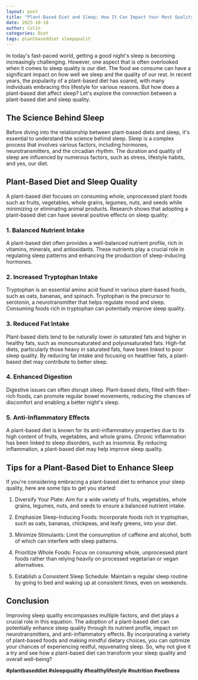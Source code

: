 ```yaml
---
layout: post
title: "Plant-Based Diet and Sleep: How It Can Impact Your Rest Quality"
date: 2023-10-10
author: Colin
categories: Diet
tags: plantbaseddiet sleepqualit
---
```


In today's fast-paced world, getting a good night's sleep is becoming increasingly challenging. However, one aspect that is often overlooked when it comes to sleep quality is our diet. The food we consume can have a significant impact on how well we sleep and the quality of our rest. In recent years, the popularity of a plant-based diet has soared, with many individuals embracing this lifestyle for various reasons. But how does a plant-based diet affect sleep? Let's explore the connection between a plant-based diet and sleep quality.

## The Science Behind Sleep

Before diving into the relationship between plant-based diets and sleep, it's essential to understand the science behind sleep. Sleep is a complex process that involves various factors, including hormones, neurotransmitters, and the circadian rhythm. The duration and quality of sleep are influenced by numerous factors, such as stress, lifestyle habits, and yes, our diet.

## Plant-Based Diet and Sleep Quality

A plant-based diet focuses on consuming whole, unprocessed plant foods such as fruits, vegetables, whole grains, legumes, nuts, and seeds while minimizing or eliminating animal products. Research shows that adopting a plant-based diet can have several positive effects on sleep quality:

### 1. Balanced Nutrient Intake

A plant-based diet often provides a well-balanced nutrient profile, rich in vitamins, minerals, and antioxidants. These nutrients play a crucial role in regulating sleep patterns and enhancing the production of sleep-inducing hormones.

### 2. Increased Tryptophan Intake

Tryptophan is an essential amino acid found in various plant-based foods, such as oats, bananas, and spinach. Tryptophan is the precursor to serotonin, a neurotransmitter that helps regulate mood and sleep. Consuming foods rich in tryptophan can potentially improve sleep quality.

### 3. Reduced Fat Intake

Plant-based diets tend to be naturally lower in saturated fats and higher in healthy fats, such as monounsaturated and polyunsaturated fats. High-fat diets, particularly those heavy in saturated fats, have been linked to poor sleep quality. By reducing fat intake and focusing on healthier fats, a plant-based diet may contribute to better sleep.

### 4. Enhanced Digestion

Digestive issues can often disrupt sleep. Plant-based diets, filled with fiber-rich foods, can promote regular bowel movements, reducing the chances of discomfort and enabling a better night's sleep.

### 5. Anti-Inflammatory Effects

A plant-based diet is known for its anti-inflammatory properties due to its high content of fruits, vegetables, and whole grains. Chronic inflammation has been linked to sleep disorders, such as insomnia. By reducing inflammation, a plant-based diet may help improve sleep quality.

## Tips for a Plant-Based Diet to Enhance Sleep

If you're considering embracing a plant-based diet to enhance your sleep quality, here are some tips to get you started:

1. Diversify Your Plate: Aim for a wide variety of fruits, vegetables, whole grains, legumes, nuts, and seeds to ensure a balanced nutrient intake.

2. Emphasize Sleep-Inducing Foods: Incorporate foods rich in tryptophan, such as oats, bananas, chickpeas, and leafy greens, into your diet.

3. Minimize Stimulants: Limit the consumption of caffeine and alcohol, both of which can interfere with sleep patterns.

4. Prioritize Whole Foods: Focus on consuming whole, unprocessed plant foods rather than relying heavily on processed vegetarian or vegan alternatives.

5. Establish a Consistent Sleep Schedule: Maintain a regular sleep routine by going to bed and waking up at consistent times, even on weekends.

## Conclusion

Improving sleep quality encompasses multiple factors, and diet plays a crucial role in this equation. The adoption of a plant-based diet can potentially enhance sleep quality through its nutrient profile, impact on neurotransmitters, and anti-inflammatory effects. By incorporating a variety of plant-based foods and making mindful dietary choices, you can optimize your chances of experiencing restful, rejuvenating sleep. So, why not give it a try and see how a plant-based diet can transform your sleep quality and overall well-being?

**#plantbaseddiet #sleepquality #healthylifestyle #nutrition #wellness**